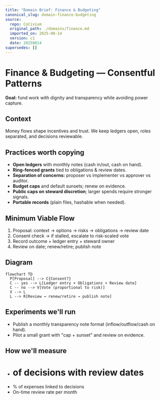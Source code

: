 ```yaml
---
title: "Domain Brief: Finance & Budgeting"
canonical_slug: domain-finance-budgeting
source:
  repo: CoCivium
  original_path: ./domains/finance.md
  imported_on: 2025-08-14
  version: c1
  date: 20250814
supersedes: []
---
```


# Finance & Budgeting — Consentful Patterns

**Goal:** fund work with dignity and transparency while avoiding power capture.

## Context
Money flows shape incentives and trust. We keep ledgers open, roles separated, and decisions reviewable.

## Practices worth copying
- **Open ledgers** with monthly notes (cash in/out, cash on hand).
- **Ring-fenced grants** tied to obligations & review dates.
- **Separation of concerns:** proposer vs implementer vs approver vs auditor.
- **Budget caps** and default sunsets; renew on evidence.
- **Public caps on steward discretion**; larger spends require stronger signals.
- **Portable records** (plain files, hashable when needed).

## Minimum Viable Flow
1) Proposal: context → options → risks → obligations → review date
2) Consent check → if stalled, escalate to risk-scaled vote
3) Record outcome + ledger entry + steward owner
4) Review on date; renew/retire; publish note
## Diagram
```mermaid
flowchart TD
  P[Proposal] --> C{Consent?}
  C -- yes --> L[Ledger entry + Obligations + Review date]
  C -- no --> V[Vote (proportional to risk)]
  V --> L
  L --> R[Review → renew/retire → publish note]
```
## Experiments we'll run
- Publish a monthly transparency note format (inflow/outflow/cash on hand).
- Pilot a small grant with "cap + sunset" and review on evidence.

## How we'll measure
- # of decisions with review dates
- % of expenses linked to decisions
- On-time review rate per month




